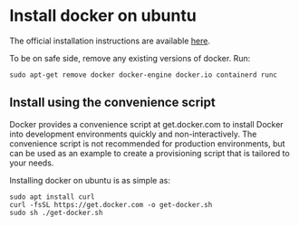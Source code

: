 # Install docker on ubuntu

The official installation instructions are available [here](https://docs.docker.com/engine/install/ubuntu).

To be on safe side, remove any existing versions of docker. Run:
```
sudo apt-get remove docker docker-engine docker.io containerd runc
```

## Install using the convenience script

Docker provides a convenience script at get.docker.com to install Docker into development environments quickly and non-interactively. The convenience script is not recommended for production environments, but can be used as an example to create a provisioning script that is tailored to your needs.

Installing docker on ubuntu is as simple as:

    sudo apt install curl
    curl -fsSL https://get.docker.com -o get-docker.sh
    sudo sh ./get-docker.sh

